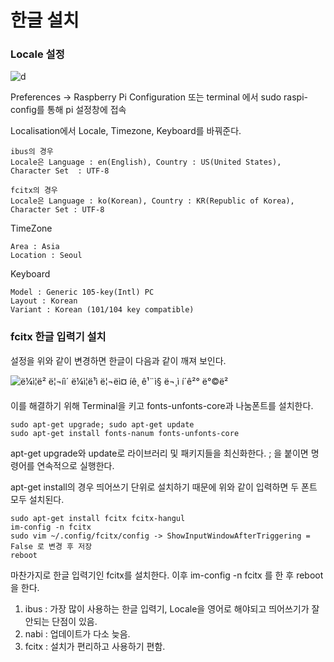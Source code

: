 # 한글 설치

### Locale 설정

![d](https://mblogthumb-phinf.pstatic.net/MjAxODA2MjlfMTEz/MDAxNTMwMjg0MTA0NjAw._Ep4BA1vMQS-Gl8Dicqsr-Dsh5AaB66rKQgjuhv9ldUg.pWg1Z17rtqYuR5hbjoYO1VzYGec4Y7VKfpgRhMOgWCkg.JPEG.21ahn/7.JPG?type=w2)

Preferences -> Raspberry Pi Configuration 또는 terminal 에서 sudo raspi-config를 통해 pi 설정창에 접속

Localisation에서 Locale, Timezone, Keyboard를 바꿔준다.

```
ibus의 경우 
Locale은 Language : en(English), Country : US(United States), Character Set  : UTF-8

fcitx의 경우
Locale은 Language : ko(Korean), Country : KR(Republic of Korea), Character Set : UTF-8
```

TimeZone

```
Area : Asia
Location : Seoul
```

Keyboard

```
Model : Generic 105-key(Intl) PC
Layout : Korean
Variant : Korean (101/104 key compatible)
```



### fcitx 한글 입력기 설치

설정을 위와 같이 변경하면 한글이 다음과 같이 깨져 보인다.

![ë¼ì¦ë² ë¦¬íì´ ë¼ì¦ë¹ì ë¦¬ëì¤ íê¸ ê¹¨ì§ ë¬¸ì í´ê²° ë°©ë²](https://t1.daumcdn.net/cfile/tistory/2228913F595B89B60D)

이를 해결하기 위해 Terminal을 키고 fonts-unfonts-core과 나눔폰트를 설치한다.

```
sudo apt-get upgrade; sudo apt-get update
sudo apt-get install fonts-nanum fonts-unfonts-core
```

apt-get upgrade와 update로 라이브러리 및 패키지들을 최신화한다.  ; 을 붙이면 명령어를 연속적으로 실행한다.

apt-get install의 경우 띄어쓰기 단위로 설치하기 때문에 위와 같이 입력하면 두 폰트 모두 설치된다.

```
sudo apt-get install fcitx fcitx-hangul
im-config -n fcitx
sudo vim ~/.config/fcitx/config -> ShowInputWindowAfterTriggering = False 로 변경 후 저장
reboot
```

마찬가지로 한글 입력기인 fcitx를 설치한다. 이후 im-config -n fcitx 를 한 후 reboot을 한다.



<!--Linux의 한글 입력기는 대표적으로 세 개가 있다.-->

1.  ibus : 가장 많이 사용하는 한글 입력기, Locale을 영어로 해야되고 띄어쓰기가 잘 안되는 단점이 있음.
2.  nabi : 업데이트가 다소 늦음.
3.  fcitx : 설치가 편리하고 사용하기 편함.